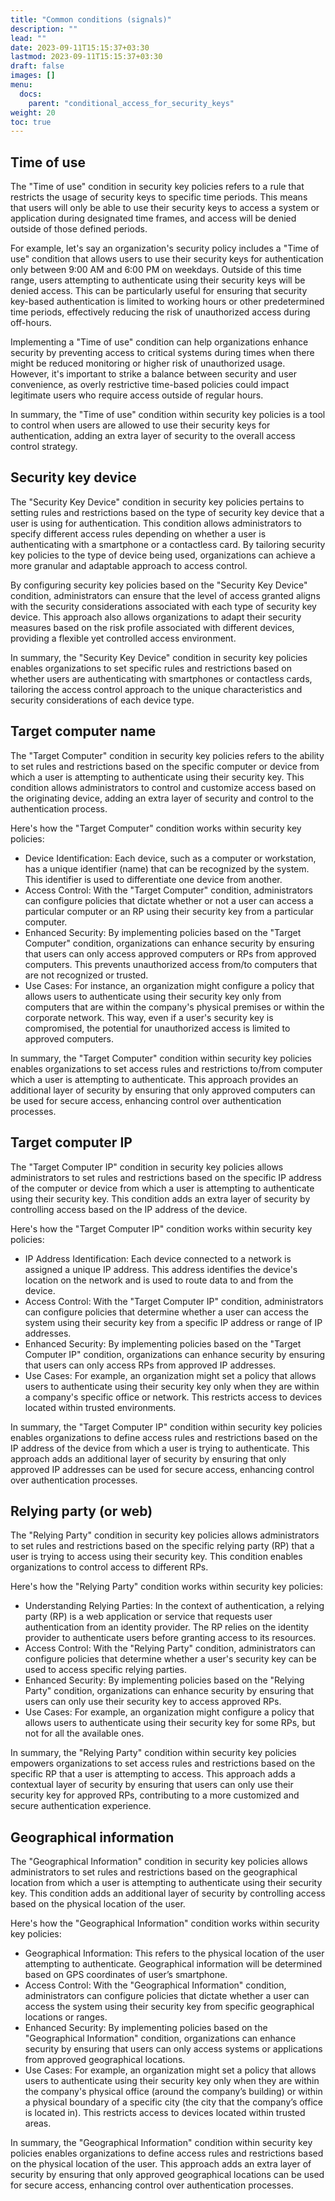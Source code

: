 ```yaml
---
title: "Common conditions (signals)"
description: ""
lead: ""
date: 2023-09-11T15:15:37+03:30
lastmod: 2023-09-11T15:15:37+03:30
draft: false
images: []
menu:
  docs:
    parent: "conditional_access_for_security_keys"
weight: 20
toc: true
---
```


## Time of use

The "Time of use" condition in security key policies refers to a rule that restricts the usage of security keys to specific time periods. This means that users will only be able to use their security keys to access a system or application during designated time frames, and access will be denied outside of those defined periods.

For example, let's say an organization's security policy includes a "Time of use" condition that allows users to use their security keys for authentication only between 9:00 AM and 6:00 PM on weekdays. Outside of this time range, users attempting to authenticate using their security keys will be denied access. This can be particularly useful for ensuring that security key-based authentication is limited to working hours or other predetermined time periods, effectively reducing the risk of unauthorized access during off-hours.

Implementing a "Time of use" condition can help organizations enhance security by preventing access to critical systems during times when there might be reduced monitoring or higher risk of unauthorized usage. However, it's important to strike a balance between security and user convenience, as overly restrictive time-based policies could impact legitimate users who require access outside of regular hours.

In summary, the "Time of use" condition within security key policies is a tool to control when users are allowed to use their security keys for authentication, adding an extra layer of security to the overall access control strategy.

## Security key device

The "Security Key Device" condition in security key policies pertains to setting rules and restrictions based on the type of security key device that a user is using for authentication. This condition allows administrators to specify different access rules depending on whether a user is authenticating with a smartphone or a contactless card. By tailoring security key policies to the type of device being used, organizations can achieve a more granular and adaptable approach to access control.

By configuring security key policies based on the "Security Key Device" condition, administrators can ensure that the level of access granted aligns with the security considerations associated with each type of security key device. This approach also allows organizations to adapt their security measures based on the risk profile associated with different devices, providing a flexible yet controlled access environment.

In summary, the "Security Key Device" condition in security key policies enables organizations to set specific rules and restrictions based on whether users are authenticating with smartphones or contactless cards, tailoring the access control approach to the unique characteristics and security considerations of each device type.

## Target computer name

The "Target Computer" condition in security key policies refers to the ability to set rules and restrictions based on the specific computer or device from which a user is attempting to authenticate using their security key. This condition allows administrators to control and customize access based on the originating device, adding an extra layer of security and control to the authentication process.

Here's how the "Target Computer" condition works within security key policies:

- Device Identification: Each device, such as a computer or workstation, has a unique identifier (name) that can be recognized by the system. This identifier is used to differentiate one device from another.
- Access Control: With the "Target Computer" condition, administrators can configure policies that dictate whether or not a user can access a particular computer or an RP using their security key from a particular computer. 
- Enhanced Security: By implementing policies based on the "Target Computer" condition, organizations can enhance security by ensuring that users can only access approved computers or RPs from approved computers. This prevents unauthorized access from/to computers that are not recognized or trusted.
- Use Cases: For instance, an organization might configure a policy that allows users to authenticate using their security key only from computers that are within the company's physical premises or within the corporate network. This way, even if a user's security key is compromised, the potential for unauthorized access is limited to approved computers.

In summary, the "Target Computer" condition within security key policies enables organizations to set access rules and restrictions to/from computer which a user is attempting to authenticate. This approach provides an additional layer of security by ensuring that only approved computers can be used for secure access, enhancing control over authentication processes.

## Target computer IP

The "Target Computer IP" condition in security key policies allows administrators to set rules and restrictions based on the specific IP address of the computer or device from which a user is attempting to authenticate using their security key. This condition adds an extra layer of security by controlling access based on the IP address of the device.

Here's how the "Target Computer IP" condition works within security key policies:

- IP Address Identification: Each device connected to a network is assigned a unique IP address. This address identifies the device's location on the network and is used to route data to and from the device.
- Access Control: With the "Target Computer IP" condition, administrators can configure policies that determine whether a user can access the system using their security key from a specific IP address or range of IP addresses.
- Enhanced Security: By implementing policies based on the "Target Computer IP" condition, organizations can enhance security by ensuring that users can only access RPs from approved IP addresses. 
- Use Cases: For example, an organization might set a policy that allows users to authenticate using their security key only when they are within a company's specific office or network. This restricts access to devices located within trusted environments.

In summary, the "Target Computer IP" condition within security key policies enables organizations to define access rules and restrictions based on the IP address of the device from which a user is trying to authenticate. This approach adds an additional layer of security by ensuring that only approved IP addresses can be used for secure access, enhancing control over authentication processes.

## Relying party (or web)

The "Relying Party" condition in security key policies allows administrators to set rules and restrictions based on the specific relying party (RP) that a user is trying to access using their security key. This condition enables organizations to control access to different RPs.

Here's how the "Relying Party" condition works within security key policies:

- Understanding Relying Parties: In the context of authentication, a relying party (RP) is a web application or service that requests user authentication from an identity provider. The RP relies on the identity provider to authenticate users before granting access to its resources.
- Access Control: With the "Relying Party" condition, administrators can configure policies that determine whether a user's security key can be used to access specific relying parties.
- Enhanced Security: By implementing policies based on the "Relying Party" condition, organizations can enhance security by ensuring that users can only use their security key to access approved RPs.
- Use Cases: For example, an organization might configure a policy that allows users to authenticate using their security key for some RPs, but not for all the available ones.

In summary, the "Relying Party" condition within security key policies empowers organizations to set access rules and restrictions based on the specific RP that a user is attempting to access. This approach adds a contextual layer of security by ensuring that users can only use their security key for approved RPs, contributing to a more customized and secure authentication experience.

## Geographical information

The "Geographical Information" condition in security key policies allows administrators to set rules and restrictions based on the geographical location from which a user is attempting to authenticate using their security key. This condition adds an additional layer of security by controlling access based on the physical location of the user.

Here's how the "Geographical Information" condition works within security key policies:

- Geographical Information: This refers to the physical location of the user attempting to authenticate. Geographical information will be determined based on GPS coordinates of user’s smartphone.
- Access Control: With the "Geographical Information" condition, administrators can configure policies that dictate whether a user can access the system using their security key from specific geographical locations or ranges.
- Enhanced Security: By implementing policies based on the "Geographical Information" condition, organizations can enhance security by ensuring that users can only access systems or applications from approved geographical locations.
- Use Cases: For example, an organization might set a policy that allows users to authenticate using their security key only when they are within the company's physical office (around the company’s building) or within a physical boundary of a specific city (the city that the company’s office is located in). This restricts access to devices located within trusted areas.

In summary, the "Geographical Information" condition within security key policies enables organizations to define access rules and restrictions based on the physical location of the user. This approach adds an extra layer of security by ensuring that only approved geographical locations can be used for secure access, enhancing control over authentication processes.
